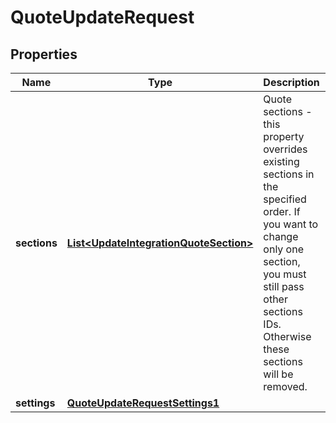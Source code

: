 

# QuoteUpdateRequest


## Properties

Name | Type | Description | Notes
------------ | ------------- | ------------- | -------------
**sections** | [**List&lt;UpdateIntegrationQuoteSection&gt;**](UpdateIntegrationQuoteSection.md) | Quote sections - this property overrides existing sections in the specified order. If you want to change only one section, you must still pass other sections IDs. Otherwise these sections will be removed. |  [optional]
**settings** | [**QuoteUpdateRequestSettings1**](QuoteUpdateRequestSettings1.md) |  |  [optional]




